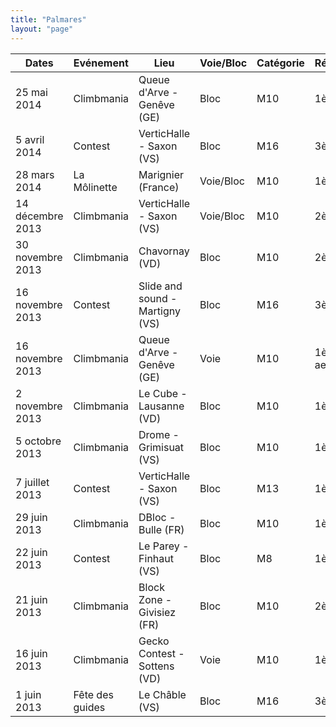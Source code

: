 ```yaml
---
title: "Palmares"
layout: "page"
---
```


Dates               | Evénement        | Lieu                                 | Voie/Bloc  | Catégorie | Résultat
--------------------|------------------| -------------------------------------|------------|-----------|---------
25 mai 2014         | Climbmania       | Queue d'Arve - Genêve (GE)           | Bloc       | M10       | 1ère 
5 avril 2014        | Contest          | VerticHalle - Saxon (VS)             | Bloc       | M16       | 3ème 
28 mars 2014        | La Môlinette     | Marignier (France)                   | Voie/Bloc  | M10       | 1ère 
14 décembre 2013    | Climbmania       | VerticHalle - Saxon (VS)             | Voie/Bloc  | M10       | 2ème 
30 novembre 2013    | Climbmania       | Chavornay (VD)                       | Bloc       | M10       | 2ème 
16 novembre 2013    | Contest          | Slide and sound - Martigny (VS)      | Bloc       | M16       | 3ème 
16 novembre 2013    | Climbmania       | Queue d'Arve - Genêve (GE)           | Voie       | M10       | 1ère (ex aequo) 
2 novembre 2013     | Climbmania       | Le Cube - Lausanne (VD)              | Bloc       | M10       | 1ère 
5 octobre 2013      | Climbmania       | Drome - Grimisuat (VS)               | Bloc       | M10       | 1ère 
7 juillet 2013      | Contest          | VerticHalle - Saxon (VS)             | Bloc       | M13       | 1ère 
29 juin 2013        | Climbmania       | DBloc - Bulle (FR)                   | Bloc       | M10       | 1ère 
22 juin 2013        | Contest          | Le Parey - Finhaut (VS)              | Bloc       | M8        | 1ère 
21 juin 2013        | Climbmania       | Block Zone - Givisiez (FR)           | Bloc       | M10       | 2ème 
16 juin 2013        | Climbmania       | Gecko Contest - Sottens (VD)         | Voie       | M10       | 1ère 
1 juin 2013         | Fête des guides  | Le Châble (VS)                       | Bloc       | M16       | 3ème 

